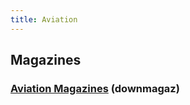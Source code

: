 ```yaml
---
title: Aviation
---
```


## Magazines
### [Aviation Magazines](https://downmagaz.net/aviation_magazine_space/) (downmagaz)
